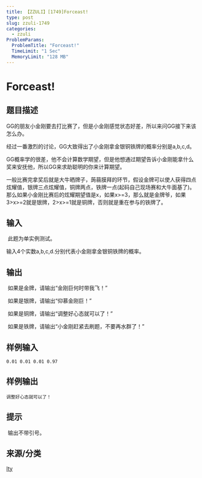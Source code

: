 ```yaml
---
title: 【ZZULI】[1749]Forceast!
type: post
slug: zzuli-1749
categories:
  - zzuli
ProblemParams:
  ProblemTitle: "Forceast!"
  TimeLimit: "1 Sec"
  MemoryLimit: "128 MB"
---
```


# Forceast!

## 题目描述

GG的朋友小金刚要去打比赛了，但是小金刚感觉状态好差，所以来问GG接下来该怎么办。

经过一番激烈的讨论，GG大致得出了小金刚拿金银铜铁牌的概率分别是a,b,c,d。

GG概率学的很差，他不会计算数学期望，但是他想通过期望告诉小金刚能拿什么奖来安抚他，所以GG来求助聪明的你来计算期望。

一般比赛完拿奖后就是大牛晒牌子，蒟蒻膜拜的环节，假设金牌可以使人获得四点炫耀值，银牌三点炫耀值，铜牌两点，铁牌一点(起码自己现场赛和大牛面基了)。那么如果小金刚比赛后的炫耀期望值是x，如果x>=3，那么就是金牌爷，如果3>x>=2就是银牌，2>x>=1就是铜牌，否则就是重在参与的铁牌了。

## 输入

 此题为单实例测试。

输入4个实数a,b,c,d.分别代表小金刚拿金银铜铁牌的概率。

## 输出

 如果是金牌，请输出“金刚巨何时带我飞！”

 如果是银牌，请输出“仰慕金刚巨！”

 如果是铜牌，请输出“调整好心态就可以了！”

 如果是铁牌，请输出“小金刚赶紧去刷题，不要再水群了！”

## 样例输入

```
0.01 0.01 0.01 0.97
```

## 样例输出

```
调整好心态就可以了！
```

## 提示

 输出不带引号。

## 来源/分类

[Ity](https://web.archive.org/web/http://acm.zzuli.edu.cn/problemset.php?search=Ity)
